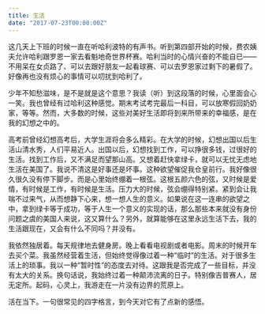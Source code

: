```yaml
---
title: 生活
date: "2017-07-23T00:00:00Z"
---
```


这几天上下班的时候一直在听哈利波特的有声书。听到第四部开始的时候，费农姨夫允许哈利跟罗恩一家去看魁地奇世界杯赛。哈利当时的心情兴奋的不能自已——不用呆在女贞路了、可以去跟好朋友一起看球赛、可以去罗恩家过剩下的暑假了。好像再也没有烦心的事情可以叨扰到哈利了。

少年不知愁滋味，是不是就是这个意思？我读（听）到这段落的时候，心里面会心一笑。我也曾经有过哈利这种感觉。期末考试考完最后一科目，可以放寒假回奶奶家，等等。然而，大多数的时候，这些对美好生活即将到来所带来的幸福感，是在我的幻想之中的。

高考前曾经幻想高考后，大学生涯将会多么精彩。在大学的时候，幻想出国以后生活山清水秀，人们平易近人。出国以后，幻想找到工作，可以挣很多钱，过很好的生活。找到工作后，又不满足而望那山高。又想着赶快拿绿卡，就可以无忧无虑地生活在美国了。我说不清这是好事还是坏事。这种欲望催促我仓皇前行。我好像很久很久没有停下脚步。而是心里始终绷着一根弦。这根五颜六色的弦，又时候是爱情，有时候是工作，有时候是生活。压力大的时候，弦会绷得特别紧。紧到会让我喘不过来气，从而想静下心来，想一想人生的意义。如果说在这一连串的欲望之中，拿到绿卡等于成功，等于人生一个意义的实现的话，那么那些本来就没有身份问题之虞的美国人来说，这又算什么？另外，就算能够在这里永远生活下去，我的生活跟现在，又会有什么不同吗？并没有。

我依然独居着。每天规律地去健身房。晚上看看电视剧或者电影。周末的时候开车去买个菜。我虽然经营着生活，但始终觉得像过着一种“临时”的生活。对于很多生活上的琐事。我以一种“暂时性”的态度去对待。这跟我是否完成了一些目标，并没有太大的关系。换句话说，我始终过着一种颠沛流离的日子。特别像吉普赛人，居无定所。起码，心灵上，我游走在一片没有边界的荒原上。

活在当下。一句很常见的四字格言，到今天对它有了点新的感悟。
